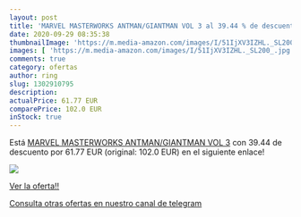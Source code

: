 ```yaml
---
layout: post
title: 'MARVEL MASTERWORKS ANTMAN/GIANTMAN VOL 3 al 39.44 % de descuento'
date: 2020-09-29 08:35:38
thumbnailImage: 'https://m.media-amazon.com/images/I/51IjXV3IZHL._SL200_.jpg'
images: [ 'https://m.media-amazon.com/images/I/51IjXV3IZHL._SL200_.jpg' ]
comments: true
category: ofertas
author: ring
slug: 1302910795
description:
actualPrice: 61.77 EUR
comparePrice: 102.0 EUR
inStock: true
---
```


Está [MARVEL MASTERWORKS ANTMAN/GIANTMAN VOL 3](https://www.amazon.es/dp/1302910795/?tag=redken-21) con 39.44 de descuento por 61.77 EUR (original: 102.0 EUR) en el siguiente enlace!

[![](https://m.media-amazon.com/images/I/51IjXV3IZHL._SL200_.jpg)](https://www.amazon.es/dp/1302910795/?tag=redken-21)

[Ver la oferta!!](https://www.amazon.es/dp/1302910795/?tag=redken-21)

[Consulta otras ofertas en nuestro canal de telegram](https://t.me/s/ofertas25)
